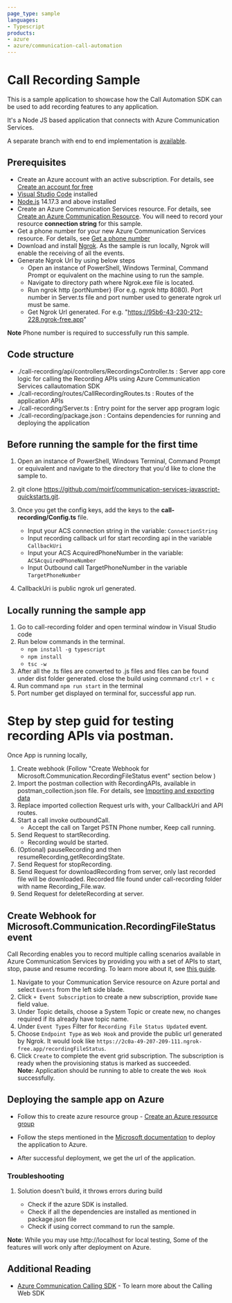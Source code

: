 ```yaml
---
page_type: sample
languages:
- Typescript
products:
- azure
- azure/communication-call-automation
---
```


# Call Recording Sample

This is a sample application to showcase how the Call Automation SDK can be used to add recording features to any application.

It's a Node JS based application that connects with Azure Communication Services.

A separate branch with end to end implementation is [available](https://github.com/Azure-Samples/communication-services-web-calling-hero/tree/public-preview).

## Prerequisites

- Create an Azure account with an active subscription. For details, see [Create an account for free](https://azure.microsoft.com/free/)
- [Visual Studio Code](https://code.visualstudio.com/download) installed
- [Node.js](https://nodejs.org/en/download) 14.17.3 and above installed
- Create an Azure Communication Services resource. For details, see [Create an Azure Communication Resource](https://docs.microsoft.com/azure/communication-services/quickstarts/create-communication-resource). You will need to record your resource **connection string** for this sample.
- Get a phone number for your new Azure Communication Services resource. For details, see [Get a phone number](https://learn.microsoft.com/en-us/azure/communication-services/quickstarts/telephony/get-phone-number?tabs=windows&pivots=platform-azp)
- Download and install [Ngrok](https://www.ngrok.com/download). As the sample is run locally, Ngrok will enable the receiving of all the events.
- Generate Ngrok Url by using below steps
	- Open an instance of PowerShell, Windows Terminal, Command Prompt or equivalent on the machine using to run the sample.
	- Navigate to directory path where Ngrok.exe file is located.
	- Run ngrok http {portNumber} (For e.g. ngrok http 8080). Port number in Server.ts file and port number used to generate ngrok url must be same.
	- Get Ngrok Url generated. For e.g. "https://95b6-43-230-212-228.ngrok-free.app"
	
**Note** Phone number is required to successfully run this sample.


## Code structure

- ./call-recording/api/controllers/RecordingsController.ts : Server app core logic for calling the Recording APIs using Azure Communication Services callautomation SDK
- ./call-recording/routes/CallRecordingRoutes.ts : Routes of the application APIs
- ./call-recording/Server.ts : Entry point for the server app program logic
- ./call-recording/package.json : Contains dependencies for running and deploying the application

## Before running the sample for the first time

1. Open an instance of PowerShell, Windows Terminal, Command Prompt or equivalent and navigate to the directory that you'd like to clone the sample to.
2. git clone https://github.com/moirf/communication-services-javascript-quickstarts.git.
3. Once you get the config keys, add the keys to the **call-recording/Config.ts**  file.
	- Input your ACS connection string in the variable: `ConnectionString`
	- Input recording callback url for start recording api in the variable `CallbackUri`
	- Input your ACS AcquiredPhoneNumber in the variable: `ACSAcquiredPhoneNumber`
	- Input Outbound call TargetPhoneNumber in the variable `TargetPhoneNumber`

4. CallbackUri is public ngrok url generated.

## Locally running the sample app

1. Go to call-recording folder and open terminal window in Visual Studio code
2. Run below commands in the terminal.
	- `npm install -g typescript` 
	- `npm install`
	- `tsc -w` 
3. After all the .ts files are converted to .js files and files can be found under dist folder generated. close the build using command `ctrl + c`
4. Run command `npm run start` in the terminal
5. Port number get displayed on terminal for, successful app run.

# Step by step guid for testing recording APIs via postman.

Once App is running locally,
1. Create webhook (Follow "Create Webhook for Microsoft.Communication.RecordingFileStatus event" section below )
2. Import the postman collection with RecordingAPIs, available in postman_collection.json file. For details, see [Importing and exporting data](https://learning.postman.com/docs/getting-started/importing-and-exporting-data/)
3. Replace imported collection Request urls with, your CallbackUri and API routes.
4. Start a call invoke outboundCall. 
	- Accept the call on Target PSTN Phone number, Keep call running.
5. Send Request to startRecording.
	- Recording would be started.
6. (Optional) pauseRecording and then resumeRecording,getRecordingState.
7. Send Request for stopRecording.
8. Send Request for downloadRecording from server, only last recorded file will be downloaded. Recorded file found under call-recording folder with name Recording_File.wav.
9. Send Request for deleteRecording at server.

## Create Webhook for Microsoft.Communication.RecordingFileStatus event
Call Recording enables you to record multiple calling scenarios available in Azure Communication Services by providing you with a set of APIs to start, stop, pause and resume recording. To learn more about it, see [this guide](https://learn.microsoft.com/en-us/azure/communication-services/concepts/voice-video-calling/call-recording). 
1. Navigate to your Communication Service resource on Azure portal and select `Events` from the left side blade.
2. Click `+ Event Subscription` to create a new subscription, provide `Name` field value. 
3. Under Topic details, choose a System Topic or create new, no changes required if its already have topic name.  
4. Under `Event Types` Filter for `Recording File Status Updated` event. 
5. Choose `Endpoint Type` as `Web Hook` and provide the public url generated by Ngrok. It would look like `https://2c0a-49-207-209-111.ngrok-free.app/recordingFileStatus`.  
6. Click `Create` to complete the event grid subscription. The subscription is ready when the provisioning status is marked as succeeded.  
**Note:** Application should be running to able to create the `Web Hook` successfully. 

## Deploying the sample app on Azure

- Follow this to create azure resource group - [Create an Azure resource group](https://docs.microsoft.com/azure/azure-resource-manager/management/manage-resource-groups-portal)

- Follow the steps mentioned in the [Microsoft documentation](https://docs.microsoft.com/azure/developer/javascript/how-to/deploy-web-app)
to deploy the application to Azure.

- After successful deployment, we get the url of the application.

### Troubleshooting

1. Solution doesn't build, it throws errors during build

	- Check if the azure SDK is installed.
	- Check if all the dependencies are installed as mentioned in package.json file
	- Check if using correct command to run the sample.

**Note**: While you may use http://localhost for local testing, Some of the features will work only after deployment on Azure.

## Additional Reading

- [Azure Communication Calling SDK](https://docs.microsoft.com/azure/communication-services/concepts/voice-video-calling/calling-sdk-features) - To learn more about the Calling Web SDK
